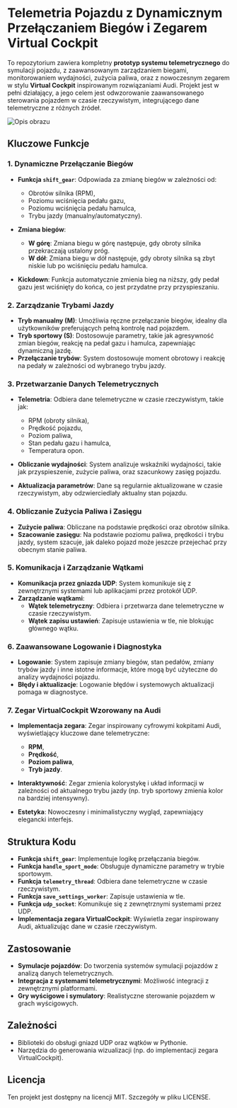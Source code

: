 # Telemetria Pojazdu z Dynamicznym Przełączaniem Biegów i Zegarem Virtual Cockpit

To repozytorium zawiera kompletny **prototyp systemu telemetrycznego** do symulacji pojazdu, z zaawansowanym zarządzaniem biegami, monitorowaniem wydajności, zużycia paliwa, oraz z nowoczesnym zegarem w stylu **Virtual Cockpit** inspirowanym rozwiązaniami Audi. Projekt jest w pełni działający, a jego celem jest odwzorowanie zaawansowanego sterowania pojazdem w czasie rzeczywistym, integrującego dane telemetryczne z różnych źródeł.

![Opis obrazu]([https://github.com/TwojeRepozytorium/raw/main/images/nazwa_plik.jpg](https://github.com/kybeq/ForzaTelemetry/blob/main/static/new.png))

## Kluczowe Funkcje

### 1. Dynamiczne Przełączanie Biegów
- **Funkcja `shift_gear`**: Odpowiada za zmianę biegów w zależności od:
  - Obrotów silnika (RPM),
  - Poziomu wciśnięcia pedału gazu,
  - Poziomu wciśnięcia pedału hamulca,
  - Trybu jazdy (manualny/automatyczny).
  
- **Zmiana biegów**:
  - **W górę**: Zmiana biegu w górę następuje, gdy obroty silnika przekraczają ustalony próg.
  - **W dół**: Zmiana biegu w dół następuje, gdy obroty silnika są zbyt niskie lub po wciśnięciu pedału hamulca.
  
- **Kickdown**: Funkcja automatycznie zmienia bieg na niższy, gdy pedał gazu jest wciśnięty do końca, co jest przydatne przy przyspieszaniu.

### 2. Zarządzanie Trybami Jazdy
- **Tryb manualny (M)**: Umożliwia ręczne przełączanie biegów, idealny dla użytkowników preferujących pełną kontrolę nad pojazdem.
- **Tryb sportowy (S)**: Dostosowuje parametry, takie jak agresywność zmian biegów, reakcję na pedał gazu i hamulca, zapewniając dynamiczną jazdę.
- **Przełączanie trybów**: System dostosowuje moment obrotowy i reakcję na pedały w zależności od wybranego trybu jazdy.

### 3. Przetwarzanie Danych Telemetrycznych
- **Telemetria**: Odbiera dane telemetryczne w czasie rzeczywistym, takie jak:
  - RPM (obroty silnika),
  - Prędkość pojazdu,
  - Poziom paliwa,
  - Stan pedału gazu i hamulca,
  - Temperatura opon.
  
- **Obliczanie wydajności**: System analizuje wskaźniki wydajności, takie jak przyspieszenie, zużycie paliwa, oraz szacunkowy zasięg pojazdu.
- **Aktualizacja parametrów**: Dane są regularnie aktualizowane w czasie rzeczywistym, aby odzwierciedlały aktualny stan pojazdu.

### 4. Obliczanie Zużycia Paliwa i Zasięgu
- **Zużycie paliwa**: Obliczane na podstawie prędkości oraz obrotów silnika.
- **Szacowanie zasięgu**: Na podstawie poziomu paliwa, prędkości i trybu jazdy, system szacuje, jak daleko pojazd może jeszcze przejechać przy obecnym stanie paliwa.

### 5. Komunikacja i Zarządzanie Wątkami
- **Komunikacja przez gniazda UDP**: System komunikuje się z zewnętrznymi systemami lub aplikacjami przez protokół UDP.
- **Zarządzanie wątkami**:
  - **Wątek telemetryczny**: Odbiera i przetwarza dane telemetryczne w czasie rzeczywistym.
  - **Wątek zapisu ustawień**: Zapisuje ustawienia w tle, nie blokując głównego wątku.

### 6. Zaawansowane Logowanie i Diagnostyka
- **Logowanie**: System zapisuje zmiany biegów, stan pedałów, zmiany trybów jazdy i inne istotne informacje, które mogą być użyteczne do analizy wydajności pojazdu.
- **Błędy i aktualizacje**: Logowanie błędów i systemowych aktualizacji pomaga w diagnostyce.

### 7. Zegar VirtualCockpit Wzorowany na Audi
- **Implementacja zegara**: Zegar inspirowany cyfrowymi kokpitami Audi, wyświetlający kluczowe dane telemetryczne:
  - **RPM**,
  - **Prędkość**,
  - **Poziom paliwa**,
  - **Tryb jazdy**.
  
- **Interaktywność**: Zegar zmienia kolorystykę i układ informacji w zależności od aktualnego trybu jazdy (np. tryb sportowy zmienia kolor na bardziej intensywny).
- **Estetyka**: Nowoczesny i minimalistyczny wygląd, zapewniający elegancki interfejs.

## Struktura Kodu

- **Funkcja `shift_gear`**: Implementuje logikę przełączania biegów.
- **Funkcja `handle_sport_mode`**: Obsługuje dynamiczne parametry w trybie sportowym.
- **Funkcja `telemetry_thread`**: Odbiera dane telemetryczne w czasie rzeczywistym.
- **Funkcja `save_settings_worker`**: Zapisuje ustawienia w tle.
- **Funkcja `udp_socket`**: Komunikuje się z zewnętrznymi systemami przez UDP.
- **Implementacja zegara VirtualCockpit**: Wyświetla zegar inspirowany Audi, aktualizując dane w czasie rzeczywistym.

## Zastosowanie
- **Symulacje pojazdów**: Do tworzenia systemów symulacji pojazdów z analizą danych telemetrycznych.
- **Integracja z systemami telemetrycznymi**: Możliwość integracji z zewnętrznymi platformami.
- **Gry wyścigowe i symulatory**: Realistyczne sterowanie pojazdem w grach wyścigowych.

## Zależności
- Biblioteki do obsługi gniazd UDP oraz wątków w Pythonie.
- Narzędzia do generowania wizualizacji (np. do implementacji zegara VirtualCockpit).

## Licencja
Ten projekt jest dostępny na licencji MIT. Szczegóły w pliku LICENSE.

